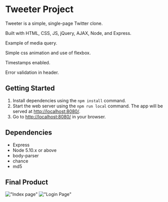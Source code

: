 # Tweeter Project

Tweeter is a simple, single-page Twitter clone.

Built with HTML, CSS, JS, jQuery, AJAX, Node, and Express.

Example of media query.

Simple css animation and use of flexbox.

Timestamps enabled.

Error validation in header.

## Getting Started

1. Install dependencies using the `npm install` command.
2. Start the web server using the `npm run local` command. The app will be served at <http://localhost:8080/>.
3. Go to <http://localhost:8080/> in your browser.

## Dependencies

- Express
- Node 5.10.x or above
- body-parser
- chance
- md5

## Final Product

!["Index page"](https://github.com/hollowic/TinyApp/blob/master/ss/Screen%20Shot%202019-12-12%20at%209.43.06%20AM.png?raw=true)
!["Login Page"](https://github.com/hollowic/TinyApp/blob/master/ss/Screen%20Shot%202019-12-12%20at%209.43.28%20AM.png?raw=true)

